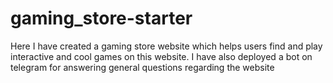 # gaming_store-starter
Here I have created a gaming store website which helps users find and play interactive and cool games on this website. I have also deployed a bot on telegram for answering general questions regarding the website
